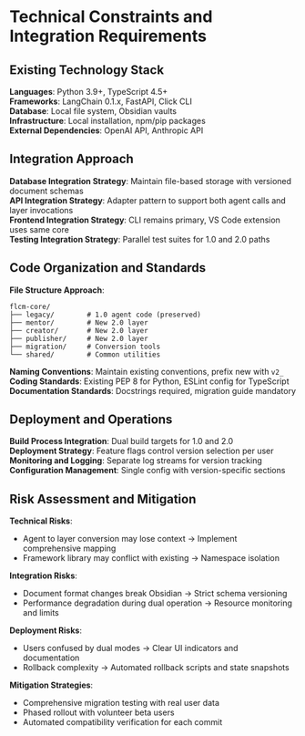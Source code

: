 # Technical Constraints and Integration Requirements

## Existing Technology Stack

**Languages**: Python 3.9+, TypeScript 4.5+  
**Frameworks**: LangChain 0.1.x, FastAPI, Click CLI  
**Database**: Local file system, Obsidian vaults  
**Infrastructure**: Local installation, npm/pip packages  
**External Dependencies**: OpenAI API, Anthropic API

## Integration Approach

**Database Integration Strategy**: Maintain file-based storage with versioned document schemas  
**API Integration Strategy**: Adapter pattern to support both agent calls and layer invocations  
**Frontend Integration Strategy**: CLI remains primary, VS Code extension uses same core  
**Testing Integration Strategy**: Parallel test suites for 1.0 and 2.0 paths

## Code Organization and Standards

**File Structure Approach**: 
```
flcm-core/
├── legacy/        # 1.0 agent code (preserved)
├── mentor/        # New 2.0 layer
├── creator/       # New 2.0 layer  
├── publisher/     # New 2.0 layer
├── migration/     # Conversion tools
└── shared/        # Common utilities
```

**Naming Conventions**: Maintain existing conventions, prefix new with `v2_`  
**Coding Standards**: Existing PEP 8 for Python, ESLint config for TypeScript  
**Documentation Standards**: Docstrings required, migration guide mandatory

## Deployment and Operations

**Build Process Integration**: Dual build targets for 1.0 and 2.0  
**Deployment Strategy**: Feature flags control version selection per user  
**Monitoring and Logging**: Separate log streams for version tracking  
**Configuration Management**: Single config with version-specific sections

## Risk Assessment and Mitigation

**Technical Risks**: 
- Agent to layer conversion may lose context → Implement comprehensive mapping
- Framework library may conflict with existing → Namespace isolation

**Integration Risks**: 
- Document format changes break Obsidian → Strict schema versioning
- Performance degradation during dual operation → Resource monitoring and limits

**Deployment Risks**: 
- Users confused by dual modes → Clear UI indicators and documentation
- Rollback complexity → Automated rollback scripts and state snapshots

**Mitigation Strategies**: 
- Comprehensive migration testing with real user data
- Phased rollout with volunteer beta users
- Automated compatibility verification for each commit
